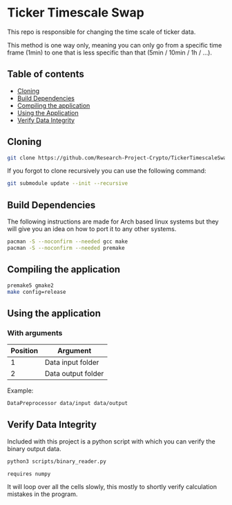 # Ticker Timescale Swap

This repo is responsible for changing the time scale of ticker data.

This method is one way only, meaning you can only go from a specific time frame (1min) to one that is less specific than that (5min / 10min / 1h / ...).

## Table of contents

 - [Cloning](#cloning)
 - [Build Dependencies](#build-dependencies)
 - [Compiling the application](#compiling-the-application)
 - [Using the Application](#using-the-application)
 - [Verify Data Integrity](#verify-data-integrity)

## Cloning

```bash
git clone https://github.com/Research-Project-Crypto/TickerTimescaleSwap.git --recursive
```

If you forgot to clone recursively you can use the following command:
```bash
git submodule update --init --recursive
```

## Build Dependencies

The following instructions are made for Arch based linux systems but they will give you an idea on how to port it to any other systems.

```bash
pacman -S --noconfirm --needed gcc make
pacman -S --noconfirm --needed premake
```

## Compiling the application

```bash
premake5 gmake2
make config=release
```

## Using the application

### With arguments

|Position|Argument|
|--|--|
|1|Data input folder|
|2|Data output folder|

Example:
```bash
DataPreprocessor data/input data/output
```

## Verify Data Integrity

Included with this project is a python script with which you can verify the binary output data.

```bash
python3 scripts/binary_reader.py
```
`requires numpy`

It will loop over all the cells slowly, this mostly to shortly verify calculation mistakes in the program.
